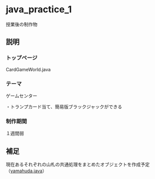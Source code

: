 # java_practice_1
授業後の制作物

## 説明
### トップページ
CardGameWorld.java

### テーマ
ゲームセンター

・トランプカード当て、簡易版ブラックジャックができる

### 制作期間
１週間弱


## 補足
現在あるそれぞれの山札の共通処理をまとめたオブジェクトを作成予定（[yamahuda.java](./yamahuda/yamahuda.java)）
